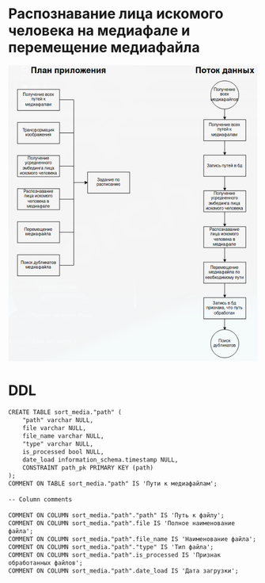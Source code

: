 # Распознавание лица искомого человека на медиафале и перемещение медиафайла
![face_detection.png](./description/face_detection.png)

# DDL 
```
CREATE TABLE sort_media."path" (
	"path" varchar NULL,
	file varchar NULL,
	file_name varchar NULL,
	"type" varchar NULL,
	is_processed bool NULL,
	date_load information_schema.timestamp NULL,
	CONSTRAINT path_pk PRIMARY KEY (path)
);
COMMENT ON TABLE sort_media."path" IS 'Пути к медиафайлам';

-- Column comments

COMMENT ON COLUMN sort_media."path"."path" IS 'Путь к файлу';
COMMENT ON COLUMN sort_media."path".file IS 'Полное наименование файла';
COMMENT ON COLUMN sort_media."path".file_name IS 'Наименование файла';
COMMENT ON COLUMN sort_media."path"."type" IS 'Тип файла';
COMMENT ON COLUMN sort_media."path".is_processed IS 'Признак обработанных файлов';
COMMENT ON COLUMN sort_media."path".date_load IS 'Дата загрузки';
```